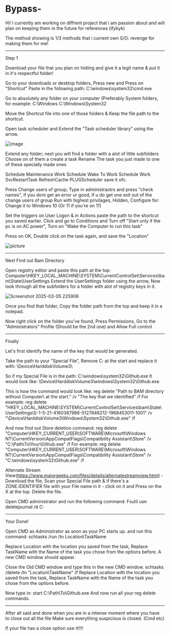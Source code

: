 # Bypass-

Hi! I currently am working on diffrent project that i am passion about and will plan on keeping them in the future for references (ifykyk)

The method showing is 1/3 methods that i current own S/O: revenge for making them for me!

-----------------------------------------------------------------------------------------

Step 1

Download your file that you plan on hidiing and give it a legit name & put it in it's respectful folder!


Go to your downloads or desktop folders, Press new and Press on "Shortcut" 
Paste in the following path:
C:\windows\system32\cmd.exe


Go to absolutely any folder on your computer (Preferably System folders, for example:
C:\Windows
C:\Windows\System32

Move the Shortcut file into one of those folders & Keep the file path to the shortcut. 

Open task scheduler and Extend the "Task scheduler library" using the arrow.

![image](https://github.com/user-attachments/assets/bb5c4f73-476f-4e17-b4c7-1a1353d0bd32)

Extend any folder; next you will find a folder with a alot of little subfolders
Choose on of them a create a task
Rename The task you just made to one of these specially made ones

Schedule Maintenance Work
Schedule Wake To Work
Schedule Work
SvcRestartTask
RefreshCache
PLUGScheduler                     save it ofc.




Press Change users of group; Type in administraotrs and press "check names", if you dont get an error ur good, if u do get one exit out of the change users of group 
Run with highest privilages, Hidden, Configure for: Change it to Windows 10 (Or 11 if you're on 11) 

Set the triggers on User Logon & in Actions paste the path to the shortcut you saved earlier. 
Click and go to Conditions and Turn off "Start only if the pc is on AC power", Turn on "Wake the Computer to run this task" 

Press on OK, Double click on the task again, and save the "Location"





![picture](https://github.com/user-attachments/assets/af53cf93-b918-420e-abb7-a0f6b7c475bf)

----------------------------

Next Find out Bam Directory 

Open registry editor and paste this path at the top:
Computer\HKEY_LOCAL_MACHINE\SYSTEM\CurrentControlSet\Services\bam\State\UserSettings
Extend the UserSettings folder using the arrow, Now look through all the subfolders for a folder with alot of registry keys in it.

![Screenshot 2025-03-05 225906](https://github.com/user-attachments/assets/74b7e788-71c1-4fed-9b60-a85b5954355f)

Once you find that folder, Copy the folder path from the top and keep it in a notepad. 

Now right click on the folder you've found, Press Permissions, Go to the "Administrators" Profile (Should be the 2nd one) and Allow Full control

----------------------------

Finally 

Let's first identify the name of the key that would be generated.

Take the path to your "Special File", Remove C: at the start and replace it with: 
\Device\HarddiskVolume3\

So if my Special File is in the path:
C:\windows\system32\Github.exe
It would look like:
\Device\HarddiskVolume3\windows\System32\Github.exe

This is how the command would look like:
reg delete "Path to BAM directory without Computer\ at the start." /v "The key that we identified" /f 
For example: 
reg delete "HKEY_LOCAL_MACHINE\SYSTEM\CurrentControlSet\Services\bam\State\UserSettings\S-1-5-21-4160387986-5127848212-1968453011-1001" /v "\Device\HarddiskVolume3\Windows\System32\Github.exe" /f

And now find out Store deletion command:
reg delete "Computer\HKEY_CURRENT_USER\SOFTWARE\Microsoft\Windows NT\CurrentVersion\AppCompatFlags\Compatibility Assistant\Store" /v "C:\Path\To\Your\Github.exe" /f 
For example: 
reg delete "Computer\HKEY_CURRENT_USER\SOFTWARE\Microsoft\Windows NT\CurrentVersion\AppCompatFlags\Compatibility Assistant\Store" /v "C:\windows\system32\Github.exe" /f



Alternate Stream View(https://www.majorgeeks.com/files/details/alternatestreamview.html) - Download the file, Scan your Special File path & if there's a ZONE.IDENTIFIER file with your File name in it - click on it and Press on the X at the top. Delete the file. 

Open CMD administrator and run the following command:
Fsutil usn deletejournal /d C: 


------------------------------------------------------

Your Done!

Open CMD as Administrator as soon as your PC starts up. 
and run this command: 
schtasks /run /tn Location\TaskName

Replace Location with the location you saved from the task, Replace TaskName with the Name of the task you chose from the options before. 
A new CMD window should appear.

Close the Old CMD window and type this in the new CMD window.
schtasks /delete /tn "Location\TaskName" /f
Replace Location with the location you saved from the task, Replace TaskName with the Name of the task you chose from the options before. 

Now type in: 
start C:\Path\To\Github.exe
And now run all your reg delete commands.

-----------------------------------

After all said and done when you are in a intense moment where you have to close out all the file Make sure everything suspicious is closed. (Cmd etc)


If your file has a close option use it!!!!





